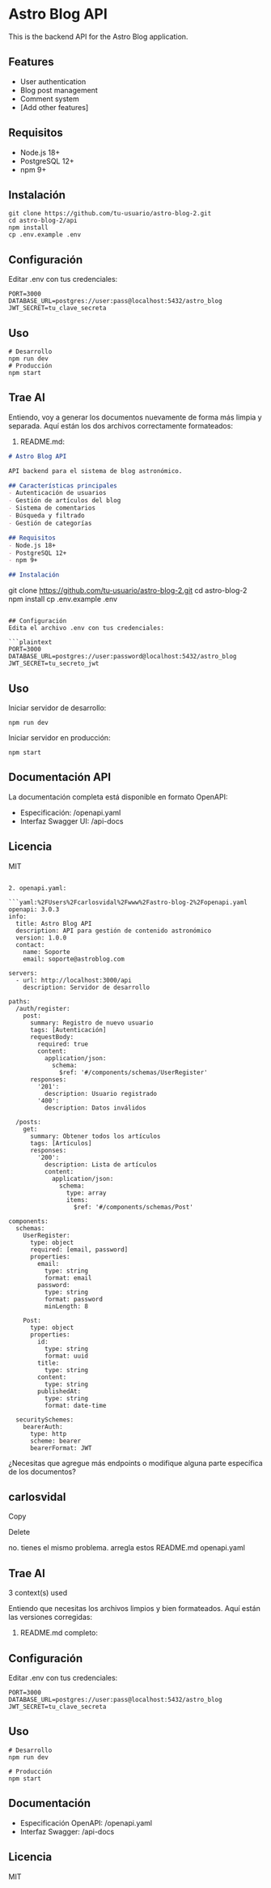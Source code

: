 # Astro Blog API

This is the backend API for the Astro Blog application.

## Features
- User authentication
- Blog post management
- Comment system
- [Add other features]

## Requisitos
- Node.js 18+
- PostgreSQL 12+
- npm 9+

## Instalación
```
git clone https://github.com/tu-usuario/astro-blog-2.git
cd astro-blog-2/api
npm install
cp .env.example .env
```

## Configuración
Editar .env con tus credenciales:
```
PORT=3000
DATABASE_URL=postgres://user:pass@localhost:5432/astro_blog
JWT_SECRET=tu_clave_secreta
```

## Uso
```
# Desarrollo
npm run dev
# Producción
npm start
```

## Trae AI
Entiendo, voy a generar los documentos nuevamente de forma más limpia y separada. Aquí están los dos archivos correctamente formateados:

1. README.md:
```markdown
# Astro Blog API

API backend para el sistema de blog astronómico.

## Características principales
- Autenticación de usuarios
- Gestión de artículos del blog
- Sistema de comentarios
- Búsqueda y filtrado
- Gestión de categorías

## Requisitos
- Node.js 18+
- PostgreSQL 12+
- npm 9+

## Instalación
```
git clone https://github.com/tu-usuario/astro-blog-2.git
cd astro-blog-2
npm install
cp .env.example .env
 ```

## Configuración
Edita el archivo .env con tus credenciales:

```plaintext
PORT=3000
DATABASE_URL=postgres://user:password@localhost:5432/astro_blog
JWT_SECRET=tu_secreto_jwt
 ```

## Uso
Iniciar servidor de desarrollo:

```
npm run dev
 ```

Iniciar servidor en producción:

```
npm start
 ```

## Documentación API
La documentación completa está disponible en formato OpenAPI:

- Especificación: /openapi.yaml
- Interfaz Swagger UI: /api-docs
## Licencia
MIT

```plaintext

2. openapi.yaml:

```yaml:%2FUsers%2Fcarlosvidal%2Fwww%2Fastro-blog-2%2Fopenapi.yaml
openapi: 3.0.3
info:
  title: Astro Blog API
  description: API para gestión de contenido astronómico
  version: 1.0.0
  contact:
    name: Soporte
    email: soporte@astroblog.com

servers:
  - url: http://localhost:3000/api
    description: Servidor de desarrollo

paths:
  /auth/register:
    post:
      summary: Registro de nuevo usuario
      tags: [Autenticación]
      requestBody:
        required: true
        content:
          application/json:
            schema:
              $ref: '#/components/schemas/UserRegister'
      responses:
        '201':
          description: Usuario registrado
        '400':
          description: Datos inválidos

  /posts:
    get:
      summary: Obtener todos los artículos
      tags: [Artículos]
      responses:
        '200':
          description: Lista de artículos
          content:
            application/json:
              schema:
                type: array
                items:
                  $ref: '#/components/schemas/Post'

components:
  schemas:
    UserRegister:
      type: object
      required: [email, password]
      properties:
        email:
          type: string
          format: email
        password:
          type: string
          format: password
          minLength: 8

    Post:
      type: object
      properties:
        id:
          type: string
          format: uuid
        title:
          type: string
        content:
          type: string
        publishedAt:
          type: string
          format: date-time

  securitySchemes:
    bearerAuth:
      type: http
      scheme: bearer
      bearerFormat: JWT
 ```

¿Necesitas que agregue más endpoints o modifique alguna parte específica de los documentos?

## carlosvidal
Copy

Delete

no. tienes el mismo problema. arregla estos README.md openapi.yaml

## Trae AI
3 context(s) used

Entiendo que necesitas los archivos limpios y bien formateados. Aquí están las versiones corregidas:

1. README.md completo:
## Configuración
Editar .env con tus credenciales:

```plaintext
PORT=3000
DATABASE_URL=postgres://user:pass@localhost:5432/astro_blog
JWT_SECRET=tu_clave_secreta
 ```

## Uso
```
# Desarrollo
npm run dev

# Producción
npm start
 ```

## Documentación
- Especificación OpenAPI: /openapi.yaml
- Interfaz Swagger: /api-docs
## Licencia
MIT